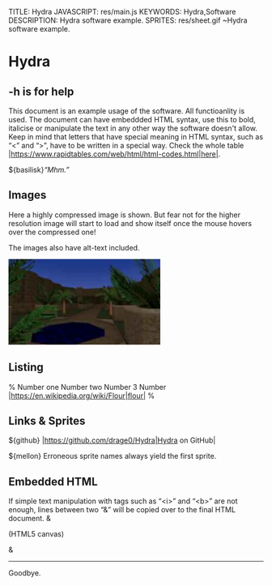 TITLE: Hydra
JAVASCRIPT: res/main.js
KEYWORDS: Hydra,Software
DESCRIPTION: Hydra software example.
SPRITES: res/sheet.gif
~Hydra software example.

# Hydra

## -h is for help

This document is an example usage of the software. All functioanlity is used.
The document can have embeddded HTML syntax, use this to bold, italicise or manipulate the text in any other way the software doesn't allow.
Keep in mind that letters that have special meaning in HTML syntax, such as “&lt;” and “&gt;”, have to be written in a special way. Check the whole table |https://www.rapidtables.com/web/html/html-codes.html|here|.

${basilisk}<i>“Mhm.”</i>

## Images

Here a highly compressed image is shown. But fear not for the higher resolution image will start to load and show itself once the mouse hovers over the compressed one!

The images also have alt-text included.

![sand screenshot](res/sand_0.c.jpg)

## Listing

%
Number one
Number two
Number 3
Number |https://en.wikipedia.org/wiki/Flour|flour|
%

## Links & Sprites

${github} |https://github.com/drage0/Hydra|Hydra on GitHub|

${mellon} Erroneous sprite names always yield the first sprite.

## Embedded HTML
If simple text manipulation with tags such as “&lt;i&gt;” and “&lt;b&gt;” are not enough, lines between two “&amp;” will be copied over to the final HTML document.
&
<!-- This is embedded HTML sequence. All its contents will be copied to the output document. -->
<canvas id="c">(HTML5 canvas)</canvas>
<script>
var c = document.getElementById("c");
var ctx = c.getContext("2d");
var grd = ctx.createLinearGradient(0,0,200,0);
grd.addColorStop(0,"red");
grd.addColorStop(1,"white");
ctx.fillStyle = grd;
ctx.fillRect(10,10,150,80);
</script>
&

---

Goodbye.
